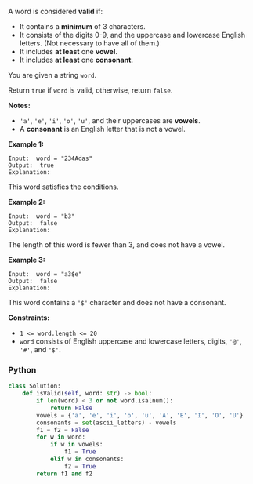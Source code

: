 A word is considered  **valid**  if:

-   It contains a  **minimum**  of 3 characters.
-   It consists of the digits 0-9, and the uppercase and lowercase English letters. (Not necessary to have all of them.)
-   It includes  **at least**  one  **vowel**.
-   It includes  **at least**  one  **consonant**.

You are given a string  `word`.

Return  `true`  if  `word`  is valid, otherwise, return  `false`.

**Notes:**

-   `'a'`,  `'e'`,  `'i'`,  `'o'`,  `'u'`, and their uppercases are  **vowels**.
-   A  **consonant**  is an English letter that is not a vowel.

**Example 1:**
```
Input:  word = "234Adas"
Output:  true
Explanation:
```

This word satisfies the conditions.

**Example 2:**
```
Input:  word = "b3"
Output:  false
Explanation:
```

The length of this word is fewer than 3, and does not have a vowel.

**Example 3:**
```
Input:  word = "a3$e"
Output:  false
Explanation:
```

This word contains a  `'$'`  character and does not have a consonant.

**Constraints:**

-   `1 <= word.length <= 20`
-   `word`  consists of English uppercase and lowercase letters, digits,  `'@'`,  `'#'`, and  `'$'`.


### Python

```python
class Solution:
    def isValid(self, word: str) -> bool:
        if len(word) < 3 or not word.isalnum():
            return False
        vowels = {'a', 'e', 'i', 'o', 'u', 'A', 'E', 'I', 'O', 'U'}
        consonants = set(ascii_letters) - vowels
        f1 = f2 = False
        for w in word:
            if w in vowels:
                f1 = True
            elif w in consonants:
                f2 = True
        return f1 and f2
```